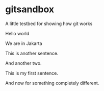 # gitsandbox
A little testbed for showing how git works

Hello world

We are in Jakarta

This is another sentence.

And another two.

This is my first sentence.

And now for something completely different.